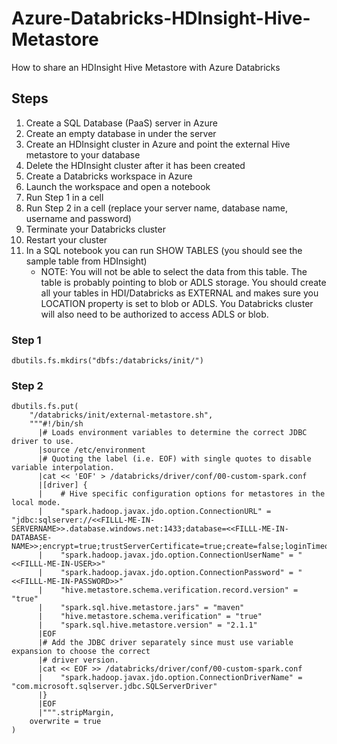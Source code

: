 # Azure-Databricks-HDInsight-Hive-Metastore
How to share an HDInsight Hive Metastore with Azure Databricks

## Steps
1. Create a SQL Database (PaaS) server in Azure
2. Create an empty database in under the server
3. Create an HDInsight cluster in Azure and point the external Hive metastore to your database
4. Delete the HDInsight cluster after it has been created
5. Create a Databricks workspace in Azure
6. Launch the workspace and open a notebook
7. Run Step 1 in a cell
8. Run Step 2 in a cell (replace your server name, database name, username and password)
9. Terminate your Databricks cluster
10. Restart your cluster
11. In a SQL notebook you can run SHOW TABLES (you should see the sample table from HDInsight)
    * NOTE: You will not be able to select the data from this table.  The table is probably pointing to blob or ADLS storage.  You should create all your tables in HDI/Databricks as EXTERNAL and makes sure you LOCATION property is set to blob or ADLS.  You Databricks cluster will also need to be authorized to access ADLS or blob.

### Step 1
```
dbutils.fs.mkdirs("dbfs:/databricks/init/")
```

### Step 2
```
dbutils.fs.put(
    "/databricks/init/external-metastore.sh",
    """#!/bin/sh
      |# Loads environment variables to determine the correct JDBC driver to use.
      |source /etc/environment
      |# Quoting the label (i.e. EOF) with single quotes to disable variable interpolation.
      |cat << 'EOF' > /databricks/driver/conf/00-custom-spark.conf
      |[driver] {
      |    # Hive specific configuration options for metastores in the local mode.
      |    "spark.hadoop.javax.jdo.option.ConnectionURL" = "jdbc:sqlserver://<<FILLL-ME-IN-SERVERNAME>>.database.windows.net:1433;database=<<FILLL-ME-IN-DATABASE-NAME>>;encrypt=true;trustServerCertificate=true;create=false;loginTimeout=300"
      |    "spark.hadoop.javax.jdo.option.ConnectionUserName" = "<<FILLL-ME-IN-USER>>"
      |    "spark.hadoop.javax.jdo.option.ConnectionPassword" = "<<FILLL-ME-IN-PASSWORD>>"
      |    "hive.metastore.schema.verification.record.version" = "true"
      |    "spark.sql.hive.metastore.jars" = "maven"
      |    "hive.metastore.schema.verification" = "true"
      |    "spark.sql.hive.metastore.version" = "2.1.1"
      |EOF
      |# Add the JDBC driver separately since must use variable expansion to choose the correct
      |# driver version.
      |cat << EOF >> /databricks/driver/conf/00-custom-spark.conf
      |    "spark.hadoop.javax.jdo.option.ConnectionDriverName" = "com.microsoft.sqlserver.jdbc.SQLServerDriver"
      |}
      |EOF
      |""".stripMargin,
    overwrite = true
)
```
